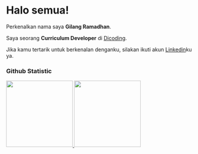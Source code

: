 # Halo semua! 

Perkenalkan nama saya **Gilang Ramadhan**.<br>

Saya seorang **Curriculum Developer** di [Dicoding](https://www.dicoding.com/).<br>



Jika kamu tertarik untuk berkenalan denganku, silakan ikuti akun [Linkedin](https://www.linkedin.com/in/alamahul-bayan-30b16a24a)ku ya.

### Github Statistic
<p align="left">
<a href="https://github.com/Alamahul-Bayan">
  <img height="180em" src="https://github-readme-stats-eight-theta.vercel.app/api?username=Alamahul-Bayan&show_icons=true&theme=algolia&include_all_commits=true&count_private=true"/>
  <img height="180em" src="https://github-readme-stats-eight-theta.vercel.app/api/top-langs/?username=Alamahul-Bayan&layout=compact&layout=compact&theme=algolia"/>
</a>
</p>
